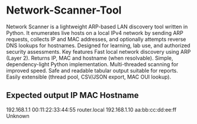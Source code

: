 # Network-Scanner-Tool
Network Scanner is a lightweight ARP-based LAN discovery tool written in Python. It enumerates live hosts on a local IPv4 network by sending ARP requests, collects IP and MAC addresses, and optionally attempts reverse DNS lookups for hostnames. Designed for learning, lab use, and authorized security assessments.
Key features
Fast local network discovery using ARP (Layer 2).
Returns IP, MAC and hostname (when resolvable).
Simple, dependency-light Python implementation.
Multi-threaded scanning for improved speed.
Safe and readable tabular output suitable for reports.
Easily extensible (thread pool, CSV/JSON export, MAC OUI lookup).

Expected output
IP                    MAC                  Hostname
--------------------------------------------------------------------------------
192.168.1.1           00:11:22:33:44:55    router.local
192.168.1.10          aa:bb:cc:dd:ee:ff    Unknown
